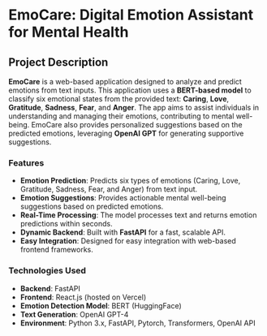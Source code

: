 # EmoCare: Digital Emotion Assistant for Mental Health

## Project Description
**EmoCare** is a web-based application designed to analyze and predict emotions from text inputs. This application uses a **BERT-based model** to classify six emotional states from the provided text: **Caring**, **Love**, **Gratitude**, **Sadness**, **Fear**, and **Anger**. The app aims to assist individuals in understanding and managing their emotions, contributing to mental well-being. EmoCare also provides personalized suggestions based on the predicted emotions, leveraging **OpenAI GPT** for generating supportive suggestions.

### Features
- **Emotion Prediction**: Predicts six types of emotions (Caring, Love, Gratitude, Sadness, Fear, and Anger) from text input.
- **Emotion Suggestions**: Provides actionable mental well-being suggestions based on predicted emotions.
- **Real-Time Processing**: The model processes text and returns emotion predictions within seconds.
- **Dynamic Backend**: Built with **FastAPI** for a fast, scalable API.
- **Easy Integration**: Designed for easy integration with web-based frontend frameworks.

### Technologies Used
- **Backend**: FastAPI
- **Frontend**: React.js (hosted on Vercel)
- **Emotion Detection Model**: BERT (HuggingFace)
- **Text Generation**: OpenAI GPT-4
- **Environment**: Python 3.x, FastAPI, Pytorch, Transformers, OpenAI API
